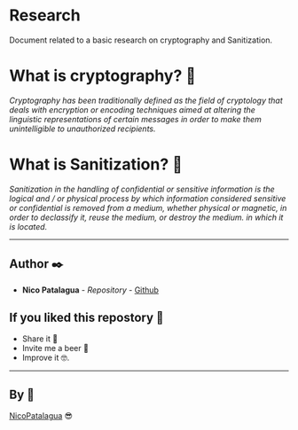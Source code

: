 # Research
Document related to a basic research on cryptography and Sanitization.

# What is cryptography? 🤔

_Cryptography has been traditionally defined as the field of cryptology that deals with encryption or encoding techniques aimed at altering the linguistic representations of certain messages in order to make them unintelligible to unauthorized recipients._

# What is Sanitization? 🤔

_Sanitization in the handling of confidential or sensitive information is the logical and / or physical process by which information considered sensitive or confidential is removed from a medium, whether physical or magnetic, in order to declassify it, reuse the medium, or destroy the medium. in which it is located._

---

## Author ✒️

* **Nico Patalagua** - *Repository* - [Github](https://github.com/NicoPatalagua)

## If you liked this repostory 🎁
* Share it 📢
* Invite me a beer 🍺  
* Improve it 🤓.

---
## By 📌
[NicoPatalagua](https://www.instagram.com/nicopatalagua/) 😎
